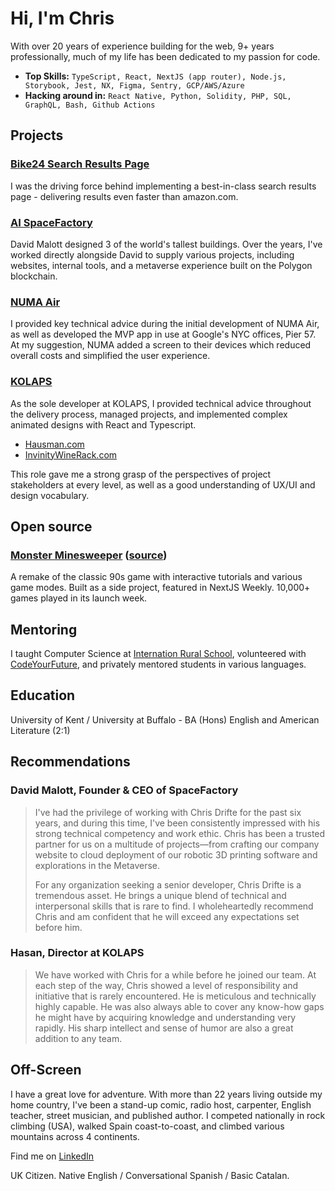 # Hi, I'm Chris 

With over 20 years of experience building for the web, 9+ years professionally, much of my life has been dedicated to my passion for code. 

- **Top Skills:** `TypeScript, React, NextJS (app router), Node.js, Storybook, Jest, NX, Figma, Sentry, GCP/AWS/Azure`
- **Hacking around in:** `React Native, Python, Solidity, PHP, SQL, GraphQL, Bash, Github Actions`

## Projects

### [Bike24 Search Results Page](https://bike24.com/search-result?searchTerm=abus)
I was the driving force behind implementing a best-in-class search results page - delivering results even faster than amazon.com. 

### [AI SpaceFactory](https://spacefactory.ai/)
David Malott designed 3 of the world's tallest buildings. Over the years, I've worked directly alongside David to supply various projects, including websites, internal tools, and a metaverse experience built on the Polygon blockchain.

### [NUMA Air](https://www.numaproducts.com/)
I provided key technical advice during the initial development of NUMA Air, as well as developed the MVP app in use at Google's NYC offices, Pier 57. At my suggestion, NUMA added a screen to their devices which reduced overall costs and simplified the user experience.

### [KOLAPS](https://kolaps.com/en/intro/)

As the sole developer at KOLAPS, I provided technical advice throughout the delivery process, managed projects, and implemented complex animated designs with React and Typescript.

- [Hausman.com](https://hausman.com/)
- [InvinityWineRack.com](https://invinitywinerack.com/)

This role gave me a strong grasp of the perspectives of project stakeholders at every level, as well as a good understanding of UX/UI and design vocabulary.

## Open source

### [Monster Minesweeper](https://www.minesweeper.monster) ([source](https://github.com/chrisdrifte/minesweeper-monster))
A remake of the classic 90s game with interactive tutorials and various game modes. Built as a side project, featured in NextJS Weekly. 10,000+ games played in its launch week.

## Mentoring

I taught Computer Science at [Internation Rural School](https://www.internationalruralschool.com/), volunteered with [CodeYourFuture](https://codeyourfuture.io/), and privately mentored students in various languages.

## Education

University of Kent / University at Buffalo - BA (Hons) English and American Literature (2:1)

## Recommendations

### David Malott, Founder & CEO of SpaceFactory

> I've had the privilege of working with Chris Drifte for the past six years, and during this time, I've been consistently impressed with his strong technical competency and work ethic. Chris has been a trusted partner for us on a multitude of projects—from crafting our company website to cloud deployment of our robotic 3D printing software and explorations in the Metaverse. 
>
> For any organization seeking a senior developer, Chris Drifte is a tremendous asset. He brings a unique blend of technical and interpersonal skills that is rare to find. I wholeheartedly recommend Chris and am confident that he will exceed any expectations set before him.

### Hasan, Director at KOLAPS
> We have worked with Chris for a while before he joined our team. At each step of the way, Chris showed a level of responsibility and initiative that is rarely encountered. He is meticulous and technically highly capable. He was also always able to cover any know-how gaps he might have by acquiring knowledge and understanding very rapidly. His sharp intellect and sense of humor are also a great addition to any team.

## Off-Screen

I have a great love for adventure. With more than 22 years living outside my home country, I've been a stand-up comic, radio host, carpenter, English teacher, street musician, and published author. I competed nationally in rock climbing (USA), walked Spain coast-to-coast, and climbed various mountains across 4 continents.

Find me on [LinkedIn](https://www.linkedin.com/in/chris-drifte/)

UK Citizen. Native English / Conversational Spanish / Basic Catalan.

